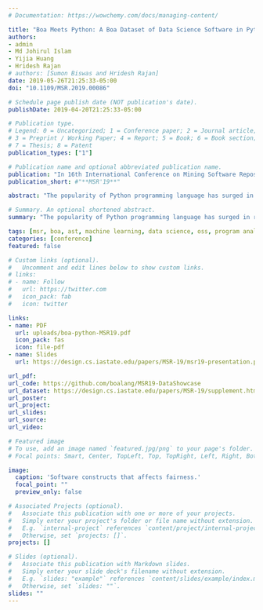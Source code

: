 ```yaml
---
# Documentation: https://wowchemy.com/docs/managing-content/

title: "Boa Meets Python: A Boa Dataset of Data Science Software in Python Language"
authors:
- admin
- Md Johirul Islam
- Yijia Huang
- Hridesh Rajan
# authors: [Sumon Biswas and Hridesh Rajan]
date: 2019-05-26T21:25:33-05:00
doi: "10.1109/MSR.2019.00086"

# Schedule page publish date (NOT publication's date).
publishDate: 2019-04-20T21:25:33-05:00

# Publication type.
# Legend: 0 = Uncategorized; 1 = Conference paper; 2 = Journal article;
# 3 = Preprint / Working Paper; 4 = Report; 5 = Book; 6 = Book section;
# 7 = Thesis; 8 = Patent
publication_types: ["1"]

# Publication name and optional abbreviated publication name.
publication: "In 16th International Conference on Mining Software Repositories (**MSR**), Montreal, Canada"
publication_short: #"**MSR'19**"

abstract: "The popularity of Python programming language has surged in recent years due to its increasing usage in Data Science. The availability of Python repositories in Github presents an opportunity for mining software repository research, e.g., suggesting the best practices in developing Data Science applications, identifying bug-patterns, recommending code enhancements, etc. To enable this research, we have created a new dataset that includes 1,558 mature Github projects that develop Python software for Data Science tasks. By analyzing the metadata and code, we have included the projects in our dataset which use a diverse set of machine learning libraries and managed by a variety of users and organizations. The dataset is made publicly available through Boa infrastructure both as a collection of raw projects as well as in a processed form that could be used for performing large scale analysis using Boa language. We also present two initial applications to demonstrate the potential of the dataset that could be leveraged by the community."

# Summary. An optional shortened abstract.
summary: "The popularity of Python programming language has surged in recent years due to its increasing usage in Data Science. The availability of Python repositories in Github presents an opportunity for mining software repository research, e.g., suggesting the best practices in developing Data Science applications, identifying bug-patterns, recommending code enhancements, etc. To enable this research, we have created a new dataset that includes 1,558 mature Github projects that develop Python software for Data Science tasks."

tags: [msr, boa, ast, machine learning, data science, oss, program analysis]
categories: [conference]
featured: false

# Custom links (optional).
#   Uncomment and edit lines below to show custom links.
# links:
# - name: Follow
#   url: https://twitter.com
#   icon_pack: fab
#   icon: twitter

links:
- name: PDF
  url: uploads/boa-python-MSR19.pdf
  icon_pack: fas
  icon: file-pdf
- name: Slides
  url: https://design.cs.iastate.edu/papers/MSR-19/msr19-presentation.pdf

url_pdf:
url_code: https://github.com/boalang/MSR19-DataShowcase
url_dataset: https://design.cs.iastate.edu/papers/MSR-19/supplement.html
url_poster:
url_project:
url_slides:
url_source:
url_video:

# Featured image
# To use, add an image named `featured.jpg/png` to your page's folder.
# Focal points: Smart, Center, TopLeft, Top, TopRight, Left, Right, BottomLeft, Bottom, BottomRight.

image:
  caption: 'Software constructs that affects fairness.'
  focal_point: ""
  preview_only: false

# Associated Projects (optional).
#   Associate this publication with one or more of your projects.
#   Simply enter your project's folder or file name without extension.
#   E.g. `internal-project` references `content/project/internal-project/index.md`.
#   Otherwise, set `projects: []`.
projects: []

# Slides (optional).
#   Associate this publication with Markdown slides.
#   Simply enter your slide deck's filename without extension.
#   E.g. `slides: "example"` references `content/slides/example/index.md`.
#   Otherwise, set `slides: ""`.
slides: ""
---
```


<!-- {{% callout note %}}
Click the *Cite* button above to demo the feature to enable visitors to import publication metadata into their reference management software.
{{% /callout %}} -->

